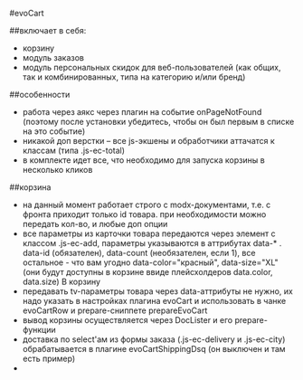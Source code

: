 #evoCart

##включает в себя:
- корзину
- модуль заказов
- модуль персональных скидок для веб-пользователей (как общих, так и комбинированных, типа на категорию и/или бренд)


##особенности
- работа через аякс через плагин на событие onPageNotFound (поэтому после установки убедитесь, чтобы он был первым в списке на это событие)
- никакой доп верстки – все js-экшены и обработчики аттачатся к классам (типа .js-ec-total)
- в комплекте идет все, что необходимо для запуска корзины в несколько кликов


##корзина
- на данный момент работает строго с modx-документами, т.е. с фронта приходит только id товара. при необходимости можно передать кол-во, и любые доп опции
- все параметры из карточки товара передаются через элемент с классом .js-ec-add, параметры указываются в аттрибутах data-* . data-id (обязателен), data-count (необязателен, если 1), все остальное - что вам угодно data-color="красный", data-size="XL" (они будут доступны в корзине ввиде плейсхолдеров data.color, data.size)
<a class="btn js-ec-add" data-id="[+id+]">В корзину</a>
- передавать tv-параметры товара через data-аттрибуты не нужно, их надо указать в настройках плагина evoCart и использовать в чанке evoCartRow и prepare-сниппете prepareEvoCart
- вывод корзины осуществляется через DocLister и его prepare-функции
- доставка по select'ам из формы заказа (.js-ec-delivery и .js-ec-city) обрабатывается в плагине evoCartShippingDsq (он выключен и там есть пример)
- 
